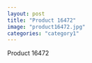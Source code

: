 ```yaml
---
layout: post
title: "Product 16472"
image: "product16472.jpg"
categories: "category1"
---
```

Product 16472
